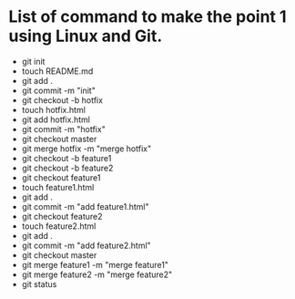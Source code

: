 # List of command to make the point 1 using Linux and Git.
- git init
- touch README.md
- git add .
- git commit -m "init"
- git checkout -b hotfix
- touch hotfix.html
- git add hotfix.html 
- git commit -m "hotfix"
- git checkout master
- git merge hotfix -m "merge hotfix"
- git checkout -b feature1
- git checkout -b feature2
- git checkout feature1
- touch feature1.html
- git add .
- git commit -m "add feature1.html"
- git checkout feature2
- touch feature2.html
- git add .
- git commit -m "add feature2.html"
- git checkout master
- git merge feature1 -m "merge feature1"
- git merge feature2 -m "merge feature2"
- git status

